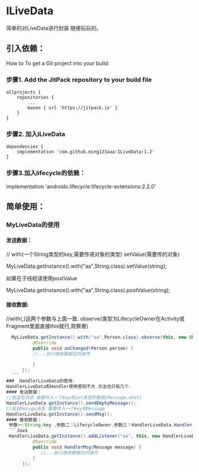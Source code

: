# ILiveData
简单的对LiveData进行封装  随便玩玩的。

## 引入依赖：
How to
To get a Git project into your build:

### 步骤1. Add the JitPack repository to your build file

	allprojects {
		repositories {
			...
			maven { url 'https://jitpack.io' }
		}
	}
### 步骤2. 加入ILiveData

	dependencies {
		implementation 'com.github.ming123aaa:ILiveData:1.2'
	}
### 步骤3.加入lifecycle的依赖：
   implementation 'androidx.lifecycle:lifecycle-extensions:2.2.0'
  
## 简单使用：
 ### MyLiveData的使用
 #### 发送数据：
  
   // with(一个String类型的key,需要传递对象的类型)   setValue(需要传的对象)
   
   MyLiveData.getInstance().with("aa",String.class).setValue(string);
   
  如果在子线程请使用postValue
  
   MyLiveData.getInstance().with("aa",String.class).postValue(string);
   
   
 #### 接收数据:
  
   //with(,)这两个参数与上面一致.  observe(类型为LifecycleOwner在Activity或Fragment里面直接this就行,观察者)
  ```java
    MyLiveData.getInstance().with("aa",Person.class).observe(this, new Observer<Person>() {
            @Override
            public void onChanged(Person person) {
            //...执行接收数据后的操作

            }
        });
    ```
 ###  HandlerLiveData的使用:
  HandlerLiveData和Handler使用差别不大 方法也只有几个.
 #### 发送数据：
  //发送空消息 需要传入一个key和int类型的数据(Message.what)
  HandlerLiveData.getInstance().sendEmptyMessage();
  //发送Messge消息 需要传入一个key和Message
  HandlerLiveData.getInstance().sendMsg();
  #### 接收数据：
   参数一:String:key ,参数二：LifecycleOwner,参数三：HandlerLiveData.HandlerLiveDataListener()
   ```Java
   HandlerLiveData.getInstance().addListener("aa", this, new HandlerLiveData.HandlerLiveDataListener() {
            @Override
            public void HandlerMsg(Message message) {
               //...执行接收数据后的操作
            }
        });
```
  
  
